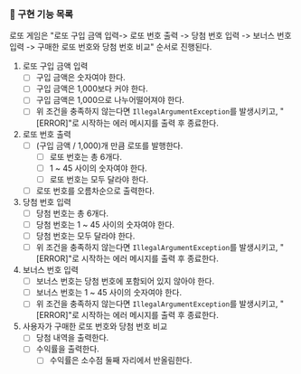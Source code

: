 ### 📜 구현 기능 목록
로또 게임은 "로또 구입 금액 입력-> 로또 번호 출력 -> 당첨 번호 입력 -> 보너스 번호 입력 -> 구매한 로또 번호와 당첨 번호 비교" 순서로 진행된다.

1. 로또 구입 금액 입력
   - [ ] 구입 금액은 숫자여야 한다.
   - [ ] 구입 금액은 1,000보다 커야 한다.
   - [ ] 구입 금액은 1,000으로 나누어떨어져야 한다.
   - [ ] 위 조건을 충족하지 않는다면 `IllegalArgumentException`를 발생시키고, "[ERROR]"로 시작하는 에러 메시지를 출력 후 종료한다.

2. 로또 번호 출력
   - [ ] (구입 금액 / 1,000)개 만큼 로또를 발행한다.
      - [ ] 로또 번호는 총 6개다.
      - [ ] 1 ~ 45 사이의 숫자여야 한다.
      - [ ] 로또 번호는 모두 달라야 한다.
   - [ ] 로또 번호를 오름차순으로 출력한다.

3. 당첨 번호 입력
   - [ ] 당첨 번호는 총 6개다.
   - [ ] 당첨 번호는 1 ~ 45 사이의 숫자여야 한다.
   - [ ] 당첨 번호는 모두 달라야 한다.
   - [ ] 위 조건을 충족하지 않는다면 `IllegalArgumentException`를 발생시키고, "[ERROR]"로 시작하는 에러 메시지를 출력 후 종료한다.

4. 보너스 번호 입력
   - [ ] 보너스 번호는 당첨 번호에 포함되어 있지 않아야 한다.
   - [ ] 보너스 번호는 1 ~ 45 사이의 숫자여야 한다.
   - [ ] 위 조건을 충족하지 않는다면 `IllegalArgumentException`를 발생시키고, "[ERROR]"로 시작하는 에러 메시지를 출력 후 종료한다.

5. 사용자가 구매한 로또 번호와 당첨 번호 비교
   - [ ] 당첨 내역을 출력한다.
   - [ ] 수익률을 출력한다.
      - [ ] 수익률은 소수점 둘째 자리에서 반올림한다.
